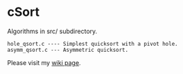 # cSort
Algorithms in src/ subdirectory.

    hole_qsort.c ---- Simplest quicksort with a pivot hole.  
    asymm_qsort.c --- Asymmetric quicksort.

Please visit my [wiki page](https://gitlab.com/qmisort/csort/wikis/home).

